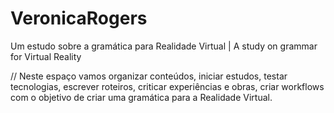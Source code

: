 # VeronicaRogers
Um estudo sobre a gramática para Realidade Virtual | A study on grammar for Virtual Reality

// Neste espaço vamos organizar conteúdos, iniciar estudos, testar tecnologias, escrever roteiros, criticar experiências e obras, criar workflows com o objetivo de criar uma gramática para a Realidade Virtual.

